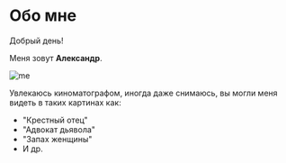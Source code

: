 # Обо мне

Добрый день!

Меня зовут **Александр**.

![me](https://obrazovaka.ru/wp-content/uploads/2014/11/Pacino-Al.jpg)

 Увлекаюсь киноматографом, иногда даже снимаюсь, вы могли меня видеть в таких картинах как:

- "Крестный отец"
- "Адвокат дьявола"
- "Запах женщины"
- И др.